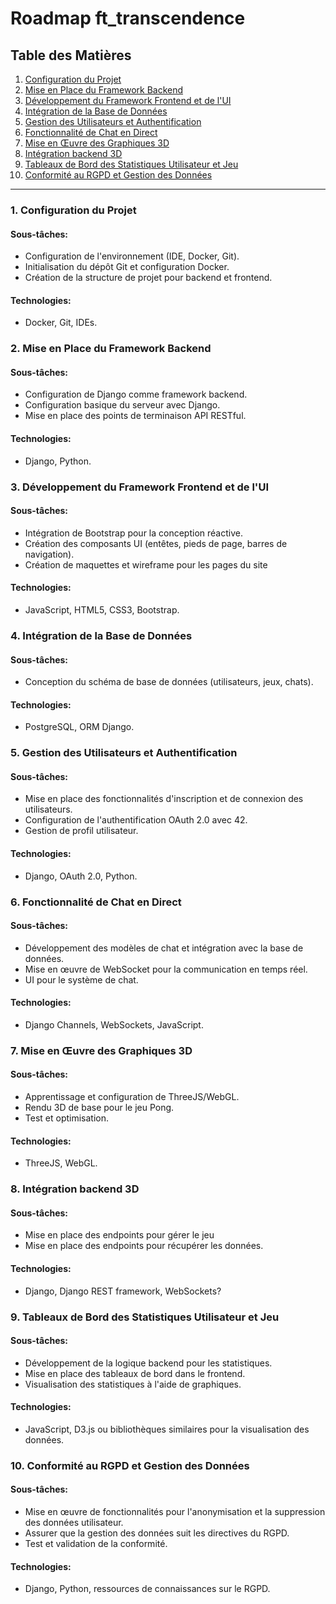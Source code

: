 # Roadmap ft_transcendence

## Table des Matières
1. [Configuration du Projet](#1-configuration-du-projet)
2. [Mise en Place du Framework Backend](#2-mise-en-place-du-framework-backend)
3. [Développement du Framework Frontend et de l'UI](#3-développement-du-framework-frontend-et-de-lui)
4. [Intégration de la Base de Données](#4-intégration-de-la-base-de-données)
5. [Gestion des Utilisateurs et Authentification](#5-gestion-des-utilisateurs-et-authentification)
6. [Fonctionnalité de Chat en Direct](#6-fonctionnalité-de-chat-en-direct)
7. [Mise en Œuvre des Graphiques 3D](#7-mise-en-œuvre-des-graphiques-3d)
8. [Intégration backend 3D](#8-intégration-backend-3d)
9. [Tableaux de Bord des Statistiques Utilisateur et Jeu](#9-tableaux-de-bord-des-statistiques-utilisateur-et-jeu)
10. [Conformité au RGPD et Gestion des Données](#10-conformité-au-rgpd-et-gestion-des-données)

---

### 1. Configuration du Projet
#### Sous-tâches:
  - Configuration de l'environnement (IDE, Docker, Git).
  - Initialisation du dépôt Git et configuration Docker.
  - Création de la structure de projet pour backend et frontend.
#### Technologies:
  - Docker, Git, IDEs.

### 2. Mise en Place du Framework Backend
#### Sous-tâches:
  - Configuration de Django comme framework backend.
  - Configuration basique du serveur avec Django.
  - Mise en place des points de terminaison API RESTful.
#### Technologies:
  - Django, Python.

### 3. Développement du Framework Frontend et de l'UI
#### Sous-tâches:
  - Intégration de Bootstrap pour la conception réactive.
  - Création des composants UI (entêtes, pieds de page, barres de navigation).
  - Création de maquettes et wireframe pour les pages du site
#### Technologies:
  - JavaScript, HTML5, CSS3, Bootstrap.

### 4. Intégration de la Base de Données
#### Sous-tâches:
  - Conception du schéma de base de données (utilisateurs, jeux, chats).
#### Technologies:
  - PostgreSQL, ORM Django.

### 5. Gestion des Utilisateurs et Authentification
#### Sous-tâches:
  - Mise en place des fonctionnalités d'inscription et de connexion des utilisateurs.
  - Configuration de l'authentification OAuth 2.0 avec 42.
  - Gestion de profil utilisateur.
#### Technologies:
  - Django, OAuth 2.0, Python.

### 6. Fonctionnalité de Chat en Direct
#### Sous-tâches:
  - Développement des modèles de chat et intégration avec la base de données.
  - Mise en œuvre de WebSocket pour la communication en temps réel.
  - UI pour le système de chat.
#### Technologies:
  - Django Channels, WebSockets, JavaScript.

### 7. Mise en Œuvre des Graphiques 3D
#### Sous-tâches:
  - Apprentissage et configuration de ThreeJS/WebGL.
  - Rendu 3D de base pour le jeu Pong.
  - Test et optimisation.
#### Technologies:
  - ThreeJS, WebGL.

### 8. Intégration backend 3D
#### Sous-tâches:
  - Mise en place des endpoints pour gérer le jeu
  - Mise en place des endpoints pour récupérer les données.
#### Technologies:
  - Django, Django REST framework, WebSockets?

### 9. Tableaux de Bord des Statistiques Utilisateur et Jeu
#### Sous-tâches:
  - Développement de la logique backend pour les statistiques.
  - Mise en place des tableaux de bord dans le frontend.
  - Visualisation des statistiques à l'aide de graphiques.
#### Technologies:
  - JavaScript, D3.js ou bibliothèques similaires pour la visualisation des données.

### 10. Conformité au RGPD et Gestion des Données
#### Sous-tâches:
  - Mise en œuvre de fonctionnalités pour l'anonymisation et la suppression des données utilisateur.
  - Assurer que la gestion des données suit les directives du RGPD.
  - Test et validation de la conformité.
#### Technologies:
  - Django, Python, ressources de connaissances sur le RGPD.
